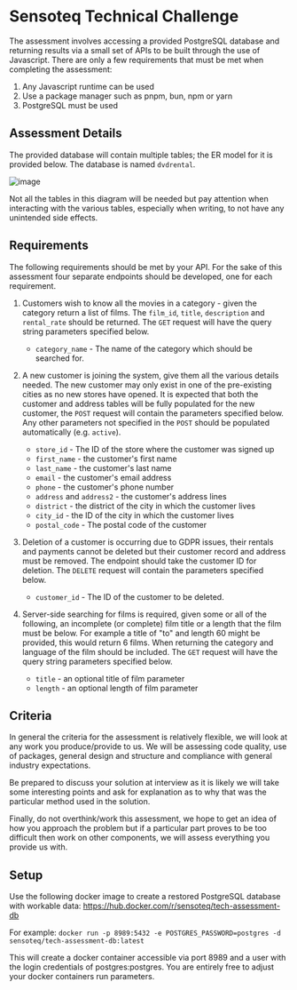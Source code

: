 # Sensoteq Technical Challenge

The assessment involves accessing a provided PostgreSQL database and returning results via a small set of APIs to be built through the use of Javascript. There are only a few requirements that must be met when completing the assessment:

1. Any Javascript runtime can be used
2. Use a package manager such as pnpm, bun, npm or yarn
3. PostgreSQL must be used

## Assessment Details
The provided database will contain multiple tables; the ER model for it is provided below. The database is named `dvdrental`.

![image](https://user-images.githubusercontent.com/21364333/197232749-2ad14346-40a1-4b21-94a1-713ed23cdd5f.png)

Not all the tables in this diagram will be needed but pay attention when interacting with the various tables, especially when writing, to not have any unintended side effects.

## Requirements
The following requirements should be met by your API. For the sake of this assessment four separate endpoints should be developed, one for each requirement.

1. Customers wish to know all the movies in a category - given the category return a list of films. The `film_id`, `title`, `description` and `rental_rate` should be returned. The `GET` request will have the query string parameters specified below.

   - `category_name` - The name of the category which should be searched for.

2. A new customer is joining the system, give them all the various details needed. The new customer may only exist in one of the pre-existing cities as no new stores have opened. It is expected that both the customer and address tables will be fully populated for the new customer, the `POST` request will contain the parameters specified below. Any other parameters not specified in the `POST` should be populated automatically (e.g. `active`).
   - `store_id` - The ID of the store where the customer was signed up
   - `first_name` - the customer's first name
   - `last_name` - the customer's last name
   - `email` - the customer's email address
   - `phone` - the customer's phone number
   - `address` and `address2` - the customer's address lines
   - `district` - the district of the city in which the customer lives
   - `city_id` - the ID of the city in which the customer lives
   - `postal_code` - The postal code of the customer
   
3. Deletion of a customer is occurring due to GDPR issues, their rentals and payments cannot be deleted but their customer record and address must be removed. The endpoint should take the customer ID for deletion. The `DELETE` request will contain the parameters specified below.
   - `customer_id` - The ID of the customer to be deleted.
   
4. Server-side searching for films is required, given some or all of the following, an incomplete (or complete) film title or a length that the film must be below. For example a title of "to" and length 60 might be provided, this would return 6 films. When returning the category and language of the film should be included. The `GET` request will have the query string parameters specified below.
   - `title` - an optional title of film parameter
   - `length` - an optional length of film parameter
   
   
## Criteria
In general the criteria for the assessment is relatively flexible, we will look at any work you produce/provide to us. We will be assessing code quality, use of packages, general design and structure and compliance with general industry expectations.

Be prepared to discuss your solution at interview as it is likely we will take some interesting points and ask for explanation as to why that was the particular method used in the solution.

Finally, do not overthink/work this assessment, we hope to get an idea of how you approach the problem but if a particular part proves to be too difficult then work on other components, we will assess everything you provide us with.

## Setup
Use the following docker image to create a restored PostgreSQL database with workable data: https://hub.docker.com/r/sensoteq/tech-assessment-db

For example:
`docker run -p 8989:5432 -e POSTGRES_PASSWORD=postgres -d sensoteq/tech-assessment-db:latest`

This will create a docker container accessible via port 8989 and a user with the login credentials of postgres:postgres.
You are entirely free to adjust your docker containers run parameters.



